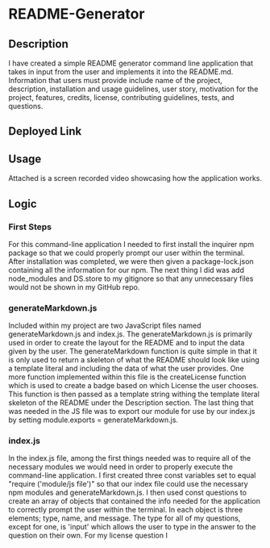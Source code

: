 # README-Generator

## Description

I have created a simple README generator command line application that takes in input from the user and implements it into the README.md. Information that users must provide include name of the project, description, installation and usage guidelines, user story, motivation for the project, features, credits, license, contributing guidelines, tests, and questions. 



## Deployed Link

## Usage

Attached is a screen recorded video showcasing how the application works.

## Logic

### First Steps

For this command-line application I needed to first install the inquirer npm package so that we could properly prompt our user within the terminal. After installation was completed, we were then given a package-lock.json containing all the information for our npm. The next thing I did was add node_modules and DS.store to my gitignore so that any unnecessary files would not be shown in my GitHub repo. 

### generateMarkdown.js

Included within my project are two JavaScript files named generateMarkdown.js and index.js. The generateMarkdown.js is primarily used in order to create the layout for the README and to input the data given by the user. The generateMarkdown function is quite simple in that it is only used to return a skeleton of what the README should look like using a template literal and including the data of what the user provides. One more function implemented within this file is the createLicense function which is used to create a badge based on which License the user chooses. This function is then passed as a template string withing the template literal skeleton of the README under the Description section. The last thing that was needed in the JS file was to export our module for use by our index.js by setting module.exports = generateMarkdown.js.

### index.js

In the index.js file, among the first things needed was to require all of the necessary modules we would need in order to properly execute the command-line application. I first created three const variables set to equal "require ('module/js file')" so that our index file could use the necessary npm modules and generateMarkdown.js. I then used const questions to create an array of objects that contained the info needed for the application to correctly prompt the user within the terminal. In each object is three elements; type, name, and message. The type for all of my questions, except for one, is 'input' which allows the user to type in the answer to the question on their own. For my license question I 